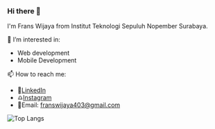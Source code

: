 ### Hi there 👋

I'm Frans Wijaya from Institut Teknologi Sepuluh Nopember Surabaya.

🤔 I’m interested in:
- Web development
- Mobile Development

📫 How to reach me:
- 📘[LinkedIn](https://www.linkedin.com/in/franswijaya403/)
- ♎[Instagram](https://www.instagram.com/frans.wjy403/)
- 📧Email: franswijaya403@gmail.com
<!--
**franswjy403/franswjy403** is a ✨ _special_ ✨ repository because its `README.md` (this file) appears on your GitHub profile.

Here are some ideas to get you started:

- 🔭 I’m currently working on ...
- 
- 👯 I’m looking to collaborate on ...
- 🤔 I’m looking for help with ...
- 💬 Ask me about ...
- 📫 How to reach me: ...
- 😄 Pronouns: ...
- ⚡ Fun fact: ...
-->

![Top Langs](https://github-readme-stats.vercel.app/api/top-langs/?username=franswjy403&langs_count=8&theme=tokyonight)
<!-- ![Frans' GitHub stats](https://github-readme-stats-one-dun.vercel.app/api?username=franswjy403&theme=tokyonight&show_icons=true&count_private=true)



<!-- [![Readme Card](https://github-readme-stats.vercel.app/api/pin/?username=franswjy403&repo=hello&show_owner=true&theme=dracula)](https://github.com/anuraghazra/github-readme-stats) --> 



